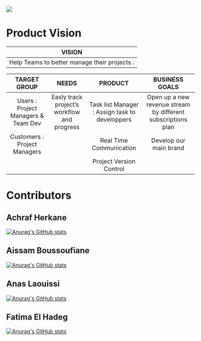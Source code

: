 <img src="https://github.com/herkane/taskfa/blob/main/src/main/resources/com/example/taskfa/media/logo.png?raw=true">


# Product Vision
|                     VISION                                                          |
| :---:                                                                             |  
|  Help Teams to better manage their projects                                                                                                                       .|

|       TARGET GROUP                   |      NEEDS     |    PRODUCT    | BUSINESS GOALS |
| :---:                               |     :---:      |    :---: |           :---:|
| Users : Project Managers  & Team Dev | Easly track project’s workflow and progress        | Task list Manager : Assign task to developpers    | Open up a new revenue stream by different subscriptions plan |       
| Customers : Project Managers    |       | Real Time Communication      |     Develop our main brand           |
| | |Project Version Control | |


 # Contributors
## Achraf Herkane
[![Anurag's GitHub stats](https://github-readme-stats.vercel.app/api?username=herkane&count_private=true&show_icons=true&theme=tokyonight)](https://github.com/herkane/taskfa)
## Aissam Boussoufiane
[![Anurag's GitHub stats](https://github-readme-stats.vercel.app/api?username=aissam-gif&count_private=true&show_icons=true&theme=radical)](https://github.com/herkane/taskfa)
## Anas Laouissi
[![Anurag's GitHub stats](https://github-readme-stats.vercel.app/api?username=laouissi&count_private=true&show_icons=true&theme=radical)](https://github.com/herkane/taskfa)
## Fatima El Hadeg
[![Anurag's GitHub stats](https://github-readme-stats.vercel.app/api?username=fatiima-1&count_private=true&show_icons=true&theme=radical)](https://github.com/herkane/taskfa)
